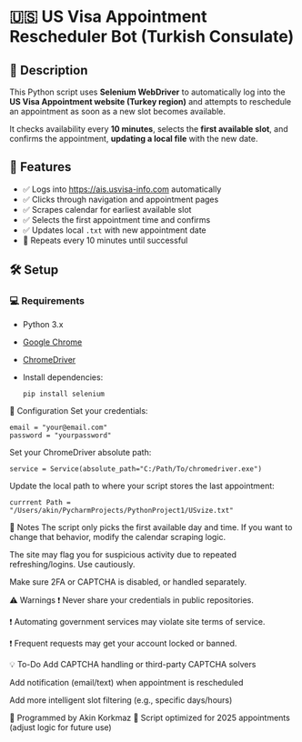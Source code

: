 # 🇺🇸 US Visa Appointment Rescheduler Bot (Turkish Consulate)

## 🧾 Description
This Python script uses **Selenium WebDriver** to automatically log into the **US Visa Appointment website (Turkey region)** and attempts to reschedule an appointment as soon as a new slot becomes available.

It checks availability every **10 minutes**, selects the **first available slot**, and confirms the appointment, **updating a local file** with the new date.

## 🚀 Features
- ✅ Logs into https://ais.usvisa-info.com automatically
- ✅ Clicks through navigation and appointment pages
- ✅ Scrapes calendar for earliest available slot
- ✅ Selects the first appointment time and confirms
- ✅ Updates local `.txt` with new appointment date
- 🔁 Repeats every 10 minutes until successful

## 🛠️ Setup

### 💻 Requirements
- Python 3.x
- [Google Chrome](https://www.google.com/chrome/)
- [ChromeDriver](https://sites.google.com/a/chromium.org/chromedriver/)
- Install dependencies:

      pip install selenium
🔧 Configuration
  Set your credentials:

    email = "your@email.com"
    password = "yourpassword"
  Set your ChromeDriver absolute path:

    service = Service(absolute_path="C:/Path/To/chromedriver.exe")
  Update the local path to where your script stores the last appointment:
    
    currrent Path = "/Users/akin/PycharmProjects/PythonProject1/USvize.txt"
📌 Notes
The script only picks the first available day and time. If you want to change that behavior, modify the calendar scraping logic.

The site may flag you for suspicious activity due to repeated refreshing/logins. Use cautiously.

Make sure 2FA or CAPTCHA is disabled, or handled separately.

⚠️ Warnings
❗ Never share your credentials in public repositories.

❗ Automating government services may violate site terms of service.

❗ Frequent requests may get your account locked or banned.

💡 To-Do
Add CAPTCHA handling or third-party CAPTCHA solvers

Add notification (email/text) when appointment is rescheduled

Add more intelligent slot filtering (e.g., specific days/hours)

👤 Programmed by Akin Korkmaz
📅 Script optimized for 2025 appointments (adjust logic for future use)
